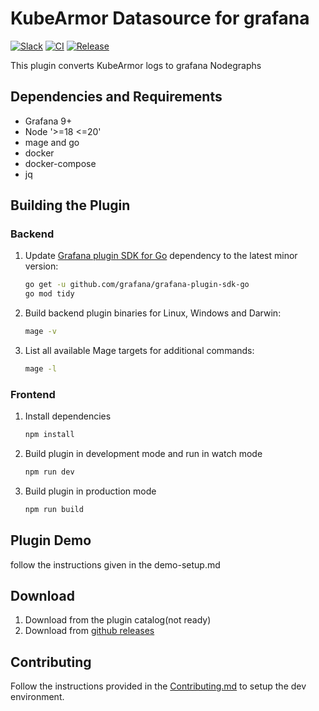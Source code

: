 # KubeArmor Datasource for grafana

[![Slack](https://img.shields.io/badge/Join%20Our%20Community-Slack-blue)](https://join.slack.com/t/kubearmor/shared_invite/zt-2bhlgoxw1-WTLMm_ica8PIhhNBNr2GfA)
[![CI](https://github.com/kubearmor/grafana-datasource/actions/workflows/ci.yml/badge.svg)](https://github.com/kubearmor/grafana-datasource/actions/workflows/ci.yml)
[![Release](https://github.com/kubearmor/grafana-datasource/actions/workflows/release.yml/badge.svg)](https://github.com/kubearmor/grafana-datasource/actions/workflows/release.yml)


This plugin converts KubeArmor logs to grafana Nodegraphs

## Dependencies and Requirements
- Grafana 9+
- Node '>=18 <=20' 
- mage and go
- docker 
- docker-compose
- jq


## Building the Plugin

### Backend

1. Update [Grafana plugin SDK for Go](https://grafana.com/developers/plugin-tools/introduction/grafana-plugin-sdk-for-go) dependency to the latest minor version:

   ```bash
   go get -u github.com/grafana/grafana-plugin-sdk-go
   go mod tidy
   ```

2. Build backend plugin binaries for Linux, Windows and Darwin:

   ```bash
   mage -v
   ```

3. List all available Mage targets for additional commands:

   ```bash
   mage -l
   ```

### Frontend

1. Install dependencies

   ```bash
   npm install
   ```

2. Build plugin in development mode and run in watch mode

   ```bash
   npm run dev
   ```

3. Build plugin in production mode

   ```bash
   npm run build
   ```

## Plugin Demo
follow the instructions given in the demo-setup.md


## Download

1) Download from the plugin catalog(not ready)
2) Download from [github releases](https://github.com/kubearmor/grafana-datasource/releases)


## Contributing
Follow the instructions provided in the [Contributing.md](Contributing.md) to setup the dev environment.







